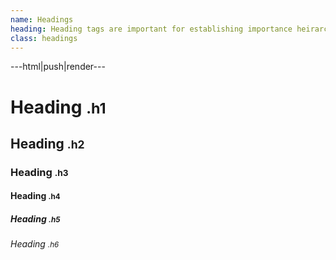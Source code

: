 ```yaml
---
name: Headings
heading: Heading tags are important for establishing importance heirarchy
class: headings
---
```


---html|push|render---

<h1>Heading <small>.h1</small></h1>
<h2>Heading <small>.h2</small></h2>
<h3>Heading <small>.h3</small></h3>
<h4>Heading <small>.h4</small></h4>
<h5>Heading <small>.h5</small></h5>
<h6>Heading <small>.h6</small></h6>